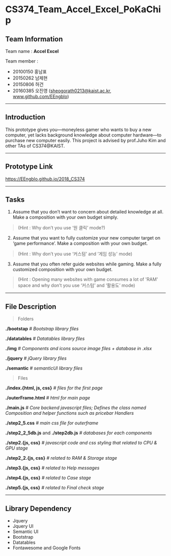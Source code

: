
# CS374_Team_Accel_Excel_PoKaChip

## Team Information
Team name : **Accel Excel**

Team member :
- 20100150 홍남표
- 20150262 남제현
- 20150806 허건
- 20160385 오진영 (sheogorath0213@kaist.ac.kr, www.github.com/EEngblo)

-------------------------
## Introduction

This prototype gives you—moneyless gamer who wants to buy a new computer, yet lacks background knowledge about computer hardware—to purchase new computer easily. This project is advised by prof.Juho Kim and other TAs of CS374@KAIST.

-------------------------
## Prototype Link

https://EEngblo.github.io/2018_CS374

---------------------------
## Tasks

1.  Assume that you don’t want to concern about detailed knowledge at all. Make a composition with your own budget simply.
> (Hint : Why don’t you use ‘원 클릭’ mode?)

2.  Assume that you want to fully customize your new computer target on ‘game performance’. Make a composition with your own budget.
> (Hint : Why don’t you use ‘커스텀' and ‘게임 성능' mode)

3.  Assume that you often refer guide websites while gaming. Make a fully customized composition with your own budget.
> (Hint : Opening many websites with game consumes a lot of 'RAM' space and why don’t you use ‘커스텀’ and ‘활용도’ mode)

--------------------------
## File Description

> Folders

**./bootstap** *# Bootstrap library files*

**./datatables** *# Datatables library files*

**./img** *# Components and icons source image files + database in .xlsx*

**./jquery** *# jQuery library files*

**./semantic** *# semanticUI library files*

> Files

**./index.{html, js, css}** *# files for the first page*


**./outerFrame.html** *# html for main page*

**./main.js** *# Core backend javascript files; Defines the class named Composition and helper functions such as pricebar Handlers*

**./step2_5.css** *# main css file for outerframe*


**./step2_2_5db.js** and **./step2db.js** *# databases for each components*

**./step2.{js, css}** *# javascript code and css styling that related to CPU & GPU stage*

**./step2_2.{js, css}** *# related to RAM & Storage stage*

**./step3.{js, css}** *# related to Help messages*

**./step4.{js, css}** *# related to Case stage*

**./step5.{js, css}** *# related to Final check stage*

-------------------------
## Library Dependency

 - Jquery
 - Jquery UI
 - Semantic UI
 - Bootstrap
 - Datatables
 - Fontawesome and Google Fonts

